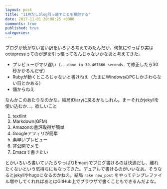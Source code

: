 ```yaml
---
layout: post
title: "11月だしblog引っ越すことを検討する"
date: 2017-11-01 20:08:25 +0900
comments: true
published: true
categories: 
---
```


ブログが続かない言い訳をいろいろ考えてみたんだが、何気にやっぱり実はoctopressってのが足を引っ張ってるんじゃないかなあと考えてきた。

- プレビューがマジ遅い（`...done in 30.467666 seconds.` て修正したら30秒かかるんだぜ）
- Rubyが動くところじゃないと書けねえ（たまにWindowsのPCしかさわらない日とかある）
- 儲からねえ

なんかこのあたりなのかな。結局tDiaryに戻るかもしれん。まーそれかjekyllを使い込むか…。欲しいこと

1. textlint
2. Markdown(GFM)
3. Amazonの書評取得が簡単
4. Googleアフィリが簡単
5. 素早いプレビュー
6. 非公開でメモ
7. Emacsで書きたい

とかいろいろ書いていたらやっぱりEmacsでブログ書けるのは快適だし、離れたくないという気持ちにもなってきた。デュアルで書けるのがいいなあ。そうなるとjekyllやhugoになるのかねえ。結局 `rake new_post` をやってテンプレファイル増やしてくれればあとはGitHub上でブラウザで書くこともできるんだよな。

